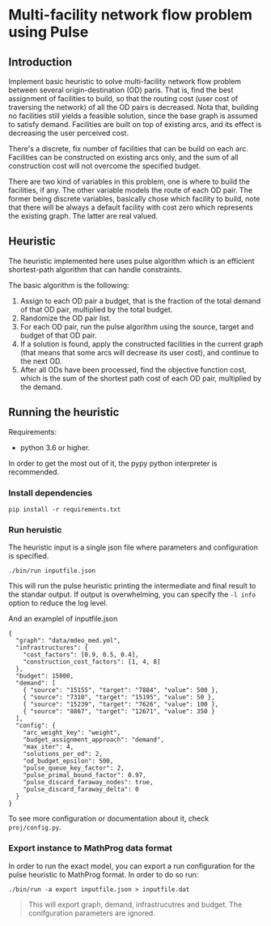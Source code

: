 Multi-facility network flow problem using Pulse
===============================================

## Introduction

Implement basic heuristic to solve multi-facility network flow problem between several origin-destination (OD) paris. That is, find the best assignment of facilities to build, so that the routing cost (user cost of traversing the network) of all the OD pairs is decreased. Nota that, building no facilities still yields a feasible solution, since the base graph is assumed to satisfy demand. Facilities are built on top of existing arcs, and its effect is decreasing the user perceived cost.

There's a discrete, fix number of facilities that can be build on each arc. Facilities can be constructed on existing arcs only, and the sum of all construction cost will not overcome the specified budget.

There are two kind of variables in this problem, one is where to build the facilities, if any. The other variable models the route of each OD pair. The former being discrete variables, basically chose which facility to build, note that there will be always a default facility with cost zero which represents the existing graph. The latter are real valued.

## Heuristic

The heuristic implemented here uses pulse algorithm which is an efficient shortest-path algorithm that can handle constraints.

The basic algorithm is the following:

1. Assign to each OD pair a budget, that is the fraction of the total demand of that OD pair, multiplied by the total budget.
2. Randomize the OD pair list.
3. For each OD pair, run the pulse algorithm using the source, target and budget of that OD pair.
4. If a solution is found, apply the constructed facilities in the current graph (that means that some arcs will decrease its user cost), and continue to the next OD.
5. After all ODs have been processed, find the objective function cost, which is the sum of the shortest path cost of each OD pair, multiplied by the demand.

## Running the heuristic

Requirements:
- python 3.6 or higher.

In order to get the most out of it, the pypy python interpreter is recommended.

### Install dependencies

```
pip install -r requirements.txt
```

### Run heruistic

The heuristic input is a single json file where parameters and configuration is specified.

```
./bin/run inputfile.json
```

This will run the pulse heuristic printing the intermediate and final result to the standar output. If output is overwhelming, you can specify the `-l info` option to reduce the log level.

And an examplel of inputfile.json

```
{
  "graph": "data/mdeo_med.yml",
  "infrastructures": {
    "cost_factors": [0.9, 0.5, 0.4],
    "construction_cost_factors": [1, 4, 8]
  },
  "budget": 15000,
  "demand": [
    { "source": "15155", "target": "7884", "value": 500 },
    { "source": "7310", "target": "15195", "value": 50 },
    { "source": "15239", "target": "7626", "value": 100 },
    { "source": "8867", "target": "12671", "value": 350 }
  ],
  "config": {
    "arc_weight_key": "weight",
    "budget_assignment_approach": "demand",
    "max_iter": 4,
    "solutions_per_od": 2,
    "od_budget_epsilon": 500,
    "pulse_queue_key_factor": 2,
    "pulse_primal_bound_factor": 0.97,
    "pulse_discard_faraway_nodes": true,
    "pulse_discard_faraway_delta": 0
  }
}
```

To see more configuration or documentation about it, check `proj/config.py`.


### Export instance to MathProg data format

In order to run the exact model, you can export a run configuration for the pulse heuristic to MathProg format. In order to do so run:

```
./bin/run -a export inputfile.json > inputfile.dat
```

> This will export graph, demand, infrastrucutres and budget. The conifguration parameters are ignored.

